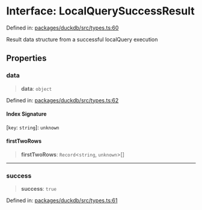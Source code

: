 # Interface: LocalQuerySuccessResult

Defined in: [packages/duckdb/src/types.ts:60](https://github.com/GeoDaCenter/openassistant/blob/994a31d776db171047aa7cd650eb798b5317f644/packages/duckdb/src/types.ts#L60)

Result data structure from a successful localQuery execution

## Properties

### data

> **data**: `object`

Defined in: [packages/duckdb/src/types.ts:62](https://github.com/GeoDaCenter/openassistant/blob/994a31d776db171047aa7cd650eb798b5317f644/packages/duckdb/src/types.ts#L62)

#### Index Signature

\[`key`: `string`\]: `unknown`

#### firstTwoRows

> **firstTwoRows**: `Record`\<`string`, `unknown`\>[]

***

### success

> **success**: `true`

Defined in: [packages/duckdb/src/types.ts:61](https://github.com/GeoDaCenter/openassistant/blob/994a31d776db171047aa7cd650eb798b5317f644/packages/duckdb/src/types.ts#L61)
